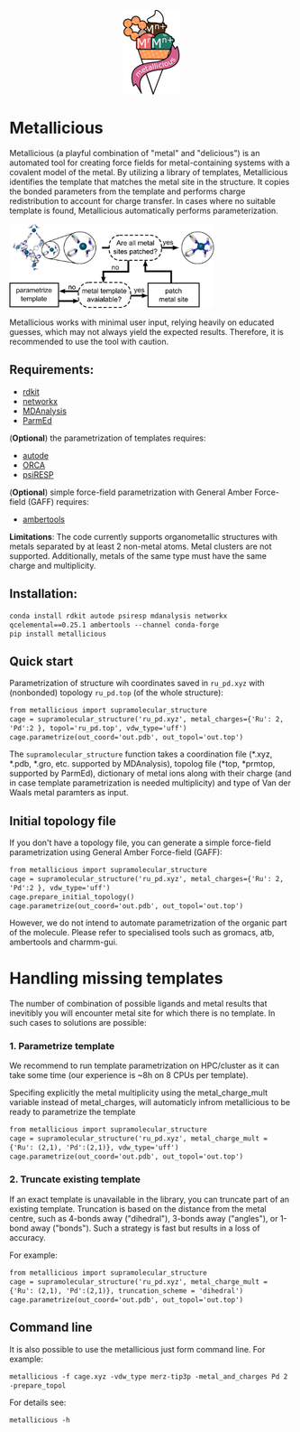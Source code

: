 <p align="center">
<img src="images/logo.png" width="100"/>
</p>

# Metallicious 

Metallicious (a playful combination of "metal" and "delicious") is an automated tool for creating force fields for metal-containing systems with a covalent model of the metal. By utilizing a library of templates, Metallicious identifies the template that matches the metal site in the structure. It copies the bonded parameters from the template and performs charge redistribution to account for charge transfer. In cases where no suitable template is found, Metallicious automatically performs parameterization.

<img src="images/summary.png" height="150"/>

Metallicious works with minimal user input, relying heavily on educated guesses, which may not always yield the expected results. Therefore, it is recommended to use the tool with caution.

## Requirements:
- [rdkit](https://www.rdkit.org/)
- [networkx](https://networkx.org/)
- [MDAnalysis](https://www.mdanalysis.org/)
- [ParmEd](https://parmed.github.io/ParmEd/html/index.html)

(**Optional**) the parametrization of templates requires:
- [autode](https://github.com/duartegroup/autodE)
- [ORCA](https://orcaforum.kofo.mpg.de/app.php/portal)
- [psiRESP](https://github.com/lilyminium/psiresp)

(**Optional**) simple force-field parametrization with General Amber Force-field (GAFF) requires:
- [ambertools](https://ambermd.org/AmberTools.php)

**Limitations**: The code currently supports organometallic structures with metals separated by at least 2 non-metal atoms. Metal clusters are not supported. Additionally, metals of the same type must have the same charge and multiplicity.

## Installation:
```
conda install rdkit autode psiresp mdanalysis networkx qcelemental==0.25.1 ambertools --channel conda-forge
pip install metallicious
```
## Quick start
Parametrization of structure wih coordinates saved in `ru_pd.xyz` with (nonbonded) topology `ru_pd.top` (of the whole structure): 

```
from metallicious import supramolecular_structure
cage = supramolecular_structure('ru_pd.xyz', metal_charges={'Ru': 2, 'Pd':2 }, topol='ru_pd.top', vdw_type='uff')
cage.parametrize(out_coord='out.pdb', out_topol='out.top')
```
The `supramolecular_structure` function takes a coordination file (*.xyz, *.pdb, *.gro, etc. supported by MDAnalysis), topolog file (*top, *prmtop, supported by ParmEd), dictionary of metal ions along with their charge (and in case template parametrization is needed multiplicity) and type of Van der Waals metal paramters as input.

## Initial topology file
If you don't have a topology file, you can generate a simple force-field parametrization using General Amber Force-field (GAFF):

```
from metallicious import supramolecular_structure
cage = supramolecular_structure('ru_pd.xyz', metal_charges={'Ru': 2, 'Pd':2 }, vdw_type='uff')
cage.prepare_initial_topology()
cage.parametrize(out_coord='out.pdb', out_topol='out.top')
```
However, we do not intend to automate parametrization of the organic part of the molecule.
Please refer to specialised tools such as gromacs, atb, ambertools and charmm-gui. 


# Handling missing templates

The number of combination of possible ligands and metal results that inevitibly you will encounter metal site for which there is no template. 
In such cases to solutions are possible:

### 1. Parametrize template 
We recommend to run template parametrization on HPC/cluster as it can take some time (our experience is ~8h on 8 CPUs per template).

Specifing explicitly the metal multiplicity using the metal_charge_mult variable instead of metal_charges, will automaticly infrom metallicious to be ready to parametrize the template

```
from metallicious import supramolecular_structure
cage = supramolecular_structure('ru_pd.xyz', metal_charge_mult = {'Ru': (2,1), 'Pd':(2,1)}, vdw_type='uff')
cage.parametrize(out_coord='out.pdb', out_topol='out.top')
```

### 2. Truncate existing template

If an exact template is unavailable in the library, you can truncate part of an existing template.
Truncation is based on the distance from the metal centre, such as 4-bonds away ("dihedral"), 3-bonds away ("angles"), or 1-bond away ("bonds").
Such a strategy is fast but results in a loss of accuracy.

For example:
```
from metallicious import supramolecular_structure
cage = supramolecular_structure('ru_pd.xyz', metal_charge_mult = {'Ru': (2,1), 'Pd':(2,1)}, truncation_scheme = 'dihedral')
cage.parametrize(out_coord='out.pdb', out_topol='out.top')
```

## Command line
It is also possible to use the metallicious just form command line. For example:
```
metallicious -f cage.xyz -vdw_type merz-tip3p -metal_and_charges Pd 2 -prepare_topol
```
For details see:
```
metallicious -h
```